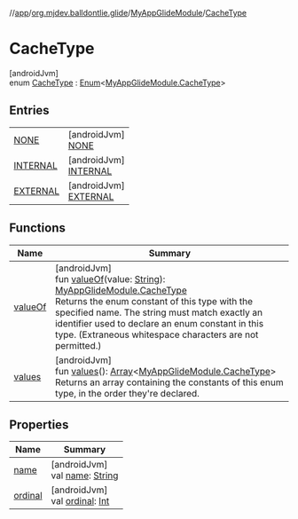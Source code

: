 //[app](../../../../index.md)/[org.mjdev.balldontlie.glide](../../index.md)/[MyAppGlideModule](../index.md)/[CacheType](index.md)

# CacheType

[androidJvm]\
enum [CacheType](index.md) : [Enum](https://kotlinlang.org/api/latest/jvm/stdlib/kotlin/-enum/index.html)&lt;[MyAppGlideModule.CacheType](index.md)&gt;

## Entries

| | |
|---|---|
| [NONE](-n-o-n-e/index.md) | [androidJvm]<br>[NONE](-n-o-n-e/index.md) |
| [INTERNAL](-i-n-t-e-r-n-a-l/index.md) | [androidJvm]<br>[INTERNAL](-i-n-t-e-r-n-a-l/index.md) |
| [EXTERNAL](-e-x-t-e-r-n-a-l/index.md) | [androidJvm]<br>[EXTERNAL](-e-x-t-e-r-n-a-l/index.md) |

## Functions

| Name | Summary |
|---|---|
| [valueOf](value-of.md) | [androidJvm]<br>fun [valueOf](value-of.md)(value: [String](https://kotlinlang.org/api/latest/jvm/stdlib/kotlin/-string/index.html)): [MyAppGlideModule.CacheType](index.md)<br>Returns the enum constant of this type with the specified name. The string must match exactly an identifier used to declare an enum constant in this type. (Extraneous whitespace characters are not permitted.) |
| [values](values.md) | [androidJvm]<br>fun [values](values.md)(): [Array](https://kotlinlang.org/api/latest/jvm/stdlib/kotlin/-array/index.html)&lt;[MyAppGlideModule.CacheType](index.md)&gt;<br>Returns an array containing the constants of this enum type, in the order they're declared. |

## Properties

| Name | Summary |
|---|---|
| [name](-e-x-t-e-r-n-a-l/index.md#-372974862%2FProperties%2F-912451524) | [androidJvm]<br>val [name](-e-x-t-e-r-n-a-l/index.md#-372974862%2FProperties%2F-912451524): [String](https://kotlinlang.org/api/latest/jvm/stdlib/kotlin/-string/index.html) |
| [ordinal](-e-x-t-e-r-n-a-l/index.md#-739389684%2FProperties%2F-912451524) | [androidJvm]<br>val [ordinal](-e-x-t-e-r-n-a-l/index.md#-739389684%2FProperties%2F-912451524): [Int](https://kotlinlang.org/api/latest/jvm/stdlib/kotlin/-int/index.html) |

